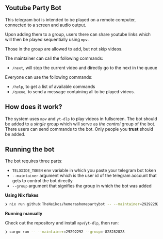 ## Youtube Party Bot


This telegram bot is intended to be played on a remote computer, connected to a
screen and audio output.

Upon adding them to a group, users there can share youtube links which will
then be played sequentially using `mpv`.

Those in the group are allowed to add, but not skip videos.

The maintainer can call the following commands:

- `/next`, will stop the current video and directly go to the next in the queue

Everyone can use the following commands:

- `/help`, to get a list of available commands
- `/queue`, to send a message containing all to be played videos.


## How does it work?

The system uses `mpv` and `yt-dlp` to play videos in fullscreen.
The bot should be added to a _single_ group which will serve as _the control_
group of the bot. There users can send commands to the bot. Only people you
__trust__ should be added.

## Running the bot

The bot requires three parts:

- `TELOXIDE_TOKEN` env variable in which you paste your telegram bot token
- `--maintainer` argument which is the user id of the telegram account that
  gets to control the bot directly
- `--group` argument that signifies the group in which the bot was added


**Using Nix flakes**

```bash
❯ nix run github:TheNeikos/hemerashomepartybot -- --maintainer=29292292 --group=-828282828
```

**Running manually**

Check out the repository and install `mpv`/`yt-dlp`, then run:

```bash
❯ cargo run -- --maintainer=29292292 --group=-828282828
```

